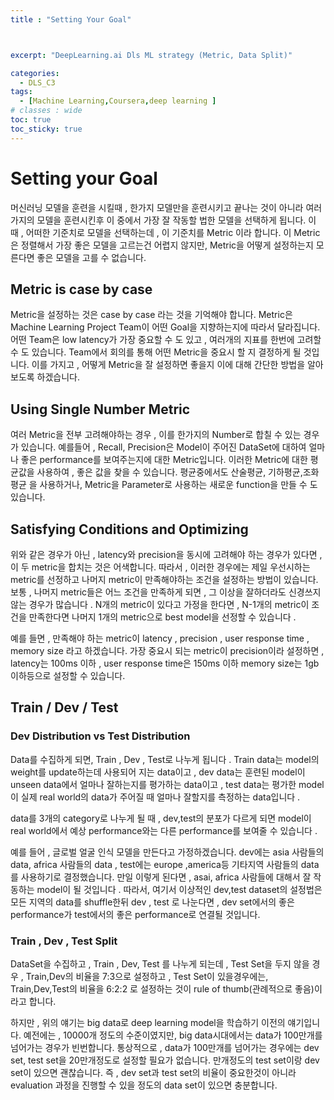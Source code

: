 ```yaml
---
title : "Setting Your Goal"



excerpt: "DeepLearning.ai Dls ML strategy (Metric, Data Split)"

categories:
  - DLS_C3
tags:
  - [Machine Learning,Coursera,deep learning ]
# classes : wide
toc: true
toc_sticky: true
---
```


# Setting your Goal

머신러닝 모델을 훈련을 시킬때 , 한가지 모델만을 훈련시키고 끝나는 것이 아니라 여러가지의 모델을 훈련시킨후 이 중에서 가장 잘 작동할 법한 모델을 선택하게 됩니다. 이 때 , 어떠한 기준치로 모델을 선택하는데 , 이 기준치를 Metric 이라 합니다. 이 Metric은 정렬해서 가장 좋은 모델을 고르는건 어렵지 않지만, Metric을 어떻게 설정하는지 모른다면 좋은 모델을 고를 수 없습니다.

## Metric is case by case

Metric을 설정하는 것은 case by case 라는 것을 기억해야 합니다. Metric은 Machine Learning Project Team이 어떤 Goal을 지향하는지에 따라서 달라집니다. 어떤 Team은 low latency가 가장 중요할 수 도 있고 , 여러개의 지표를 한번에 고려할 수 도 있습니다. Team에서 회의를 통해 어떤 Metric을 중요시 할 지 결정하게 될 것입니다. 이를 가지고 , 어떻게 Metric을 잘 설정하면 좋을지 이에 대해 간단한 방법을 알아보도록 하겠습니다.



## Using Single Number Metric

여러 Metric을 전부 고려해야하는 경우 , 이를 한가지의 Number로 합칠 수 있는 경우가 있습니다. 예를들어 , Recall, Precision은 Model이 주어진 DataSet에 대하여 얼마나 좋은 performance를 보여주는지에 대한 Metric입니다. 이러한 Metric에 대한 평균값을 사용하여 , 좋은 값을 찾을 수 있습니다. 평균중에서도 산술평균, 기하평균,조화평균 을 사용하거나, Metric을 Parameter로 사용하는 새로운 function을 만들 수 도 있습니다. 



## Satisfying Conditions and Optimizing

위와 같은 경우가 아닌 , latency와 precision을 동시에 고려해야 하는 경우가 있다면 , 이 두 metric을 합치는 것은 어색합니다. 따라서 , 이러한 경우에는 제일 우선시하는 metric를 선정하고 나머지 metric이 만족해야하는 조건을 설정하는 방법이 있습니다. 보통 , 나머지 metric들은 어느 조건을 만족하게 되면 , 그 이상을 잘하더라도 신경쓰지 않는 경우가 많습니다 . N개의 metric이 있다고 가정을 한다면 , N-1개의 metric이 조건을 만족한다면 나머지 1개의 metric으로 best model을 선정할 수 있습니다 .

예를 들면 , 만족해야 하는 metric이 latency , precision , user response time , memory size 라고 하겠습니다. 가장 중요시 되는 metric이 precision이라 설정하면 , latency는 100ms 이하 , user response time은 150ms 이하 memory size는 1gb 이하등으로 설정할 수 있습니다. 



## Train / Dev / Test 

### Dev Distribution vs Test Distribution

Data를 수집하게 되면, Train , Dev , Test로 나누게 됩니다 . Train data는 model의 weight를 update하는데 사용되어 지는 data이고 , dev data는 훈련된 model이 unseen data에서 얼마나 잘하는지를 평가하는 data이고 , test data는 평가한 model이 실제 real world의 data가 주어질 때 얼마나 잘할지를 측정하는 data입니다 . 

data를 3개의 category로 나누게 될 때 , dev,test의 분포가 다르게 되면 model이 real world에서 예상 performance와는 다른 performance를 보여줄 수 있습니다 . 

예를 들어 , 글로벌 얼굴 인식 모델을 만든다고 가정하겠습니다. dev에는 asia 사람들의 data, africa 사람들의 data , test에는 europe ,america등 기타지역 사람들의 data를 사용하기로 결정했습니다. 만일 이렇게 된다면 ,      asai, africa 사람들에 대해서 잘 작동하는 model이 될 것입니다 . 따라서, 여기서 이상적인 dev,test dataset의 설정법은 모든 지역의 data를 shuffle한뒤 dev , test 로 나눈다면 , dev set에서의 좋은 performance가 test에서의 좋은 performance로 연결될 것입니다. 



### Train , Dev , Test Split

DataSet을 수집하고 , Train , Dev, Test 를 나누게 되는데 , Test Set을 두지 않을 경우 , Train,Dev의 비율을 7:3으로 설정하고 , Test Set이 있을경우에는, Train,Dev,Test의 비율을 6:2:2 로 설정하는 것이 rule of thumb(관례적으로 좋음)이라고 합니다. 

하지만 , 위의 얘기는 big data로 deep learning model을 학습하기 이전의 얘기입니다. 예전에는 , 10000개 정도의 수준이였지만, big data시대에서는 data가 100만개를 넘어가는 경우가 빈번합니다.  통상적으로 , data가 100만개를 넘어가는 경우에는 dev set, test set을 20만개정도로 설정할 필요가 없습니다. 만개정도의 test set이랑 dev set이 있으면 괜찮습니다.  즉 , dev set과 test set의 비율이 중요한것이 아니라 evaluation 과정을 진행할 수 있을 정도의 data set이 있으면 충분합니다. 



